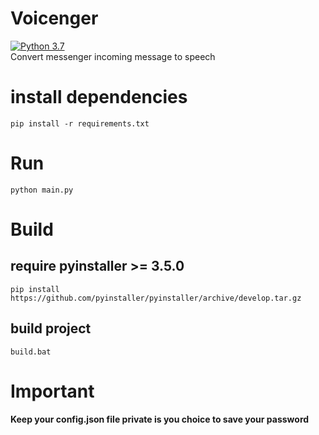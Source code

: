 Voicenger
=========

[![Python 3.7](https://img.shields.io/badge/python-3.7-blue.svg)](https://www.python.org/downloads/release/python-360/)\
Convert messenger incoming message to speech
# install dependencies

```
pip install -r requirements.txt
```

# Run

```
python main.py
```

# Build

## require pyinstaller >= 3.5.0
```
pip install https://github.com/pyinstaller/pyinstaller/archive/develop.tar.gz
```
## build project
```
build.bat
```
# **Important**
**Keep your config.json file private is you choice to save your password**

 
